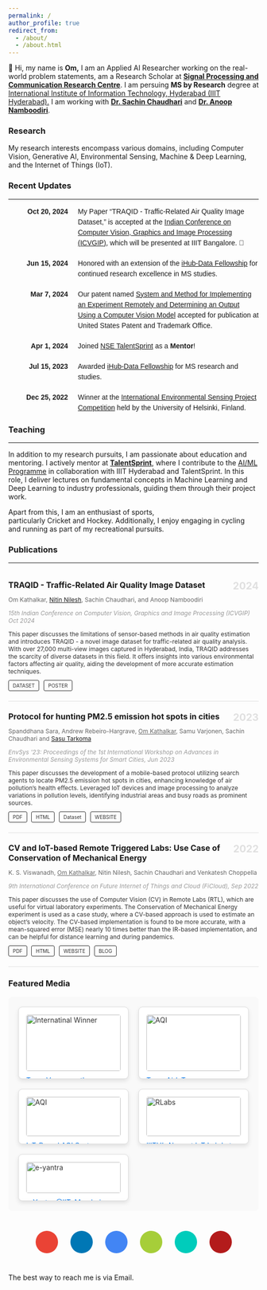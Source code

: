 ```yaml
---
permalink: /
author_profile: true
redirect_from: 
  - /about/
  - /about.html
---
```




👋 Hi, my name is **Om,** I am an Applied AI Researcher working on the real-world problem statements, am a Research Scholar at [**Signal Processing and Communication Research Centre**](https://spcrc.iiit.ac.in). I am persuing **MS by Research** degree at [International Institute of Information Technology, Hyderabad (IIIT Hyderabad).](https://www.iiit.ac.in) I am working with [**Dr. Sachin Chaudhari**](https://faculty.iiit.ac.in/~sachin.c/) and [**Dr. Anoop Namboodiri**](https://faculty.iiit.ac.in/~anoop/).  

### Research

My research interests encompass various domains, including Computer Vision, Generative AI, Environmental Sensing, Machine & Deep Learning, and the Internet of Things (IoT). 

### Recent Updates
---

<style type="text/css">
  .updates-container {
    font-family: Arial, sans-serif;
    max-width: 100%;
    line-height: 1.5;
  }
  .update {
    display: flex;
    align-items: flex-start;
    margin-bottom: 20px;
  }
  .update-date {
    font-weight: bold;
    min-width: 120px; /* Adjusted for better alignment */
    text-align: right; /* Align dates to the right */
    margin-right: 20px; /* Spacing between date and text */
  }
  .update-text {
    text-align: left;
    max-width: 800px; /* Adjusted for a cleaner text layout */
  }
  .highlight {
    font-weight: bold;
  }
  .italic {
    font-style: italic;
  }
</style>

<div class="updates-container">
  <div class="update">
    <div class="update-date">Oct 20, 2024</div>
    <div class="update-text">
      My Paper “TRAQID - Traffic-Related Air Quality Image Dataset,” is accepted at the <a href="https://icvgip.in/">Indian Conference on Computer Vision, Graphics and Image Processing (ICVGIP)</a>, which will be presented at IIIT Bangalore. 🥳
    </div>
  </div>

  <div class="update">
    <div class="update-date">Jun 15, 2024</div>
    <div class="update-text">
      Honored with an extension of the <a href="https://ihub-data.ai/archives/blogs/5998/">iHub-Data Fellowship</a> for continued research excellence in MS studies.
    </div>
  </div>

  <div class="update">
    <div class="update-date">Mar 7, 2024</div>
    <div class="update-text">
      Our patent named <a href="https://patentcenter.uspto.gov/applications/18241852">System and Method for Implementing an Experiment Remotely and Determining an Output Using a Computer Vision Model</a> accepted for publication at United States Patent and Trademark Office.
    </div>
  </div>

  <div class="update">
    <div class="update-date">Apr 1, 2024</div>
    <div class="update-text">
      Joined <a href="https://talentsprint.com">NSE TalentSprint</a> as a <b>Mentor</b>!
    </div>
  </div>

  <div class="update">
    <div class="update-date">Jul 15, 2023</div>
    <div class="update-text">
      Awarded <a href="https://ihub-data.ai/archives/blogs/5998/">iHub-Data Fellowship</a> for MS research and studies.
    </div>
  </div>

  <div class="update">
    <div class="update-date">Dec 25, 2022</div>
    <div class="update-text">
      Winner at the <a href="https://www.helsinki.fi/en/researchgroups/ficore/events-and-activities/environmental-sensing-project-competition-2022">International Environmental Sensing Project Competition</a> held by the University of Helsinki, Finland.
    </div>
  </div>
</div>

### Teaching

---

In addition to my research pursuits, I am passionate about education and mentoring. I actively mentor at [**TalentSprint**](https://talentsprint.com/), where I contribute to the [AI/ML Programme](https://talentsprint.com/course/ai-machine-learning-iiit-hyderabad) in collaboration with IIIT Hyderabad and TalentSprint. In this role, I deliver lectures on fundamental concepts in Machine Learning and Deep Learning to industry professionals, guiding them through their project work.

Apart from this, I am an enthusiast of sports, particularly Cricket and Hockey. Additionally, I enjoy engaging in cycling and running as part of my recreational pursuits.

### Publications

---
<div class="publication">
  <!-- Publication 1 -->
  <div class="publication-item">
    <div class="publication-content">
      <h3 class="publication-title">TRAQID - Traffic-Related Air Quality Image Dataset</h3>
      <p class="publication-authors">
        Om Kathalkar, <a href="https://nitinnilesh.github.io">Nitin Nilesh</a>, Sachin Chaudhari, and Anoop Namboodiri
      </p>
      <p class="publication-details">
        <em>15th Indian Conference on Computer Vision, Graphics and Image Processing (ICVGIP)</em> Oct 2024
      </p>
      <p class="publication-description">
        This paper discusses the limitations of sensor-based methods in air quality estimation and introduces TRAQID - a novel image dataset for traffic-related air quality analysis. With over 27,000 multi-view images captured in Hyderabad, India, TRAQID addresses the scarcity of diverse datasets in this field. It offers insights into various environmental factors affecting air quality, aiding the development of more accurate estimation techniques.
      </p>
      <div class="publication-links">
        <a href="https://github.com/omkathalkar/TRAQID-Traffic-Related-Air-Quality-Image-Dataset" class="button">DATASET</a>
        <a href="https://rndshowcase.iiit.ac.in/tto2024/TTO_website_data/PDF/355.pdf" class="button">POSTER</a>
      </div>
      <div class="publication-year">2024</div>
    </div>
  </div>

  <!-- Publication 2 -->
  <div class="publication-item">
    <div class="publication-content">
      <h3 class="publication-title">Protocol for hunting PM2.5 emission hot spots in cities</h3>
      <p class="publication-authors">
        Spanddhana Sara, Andrew Rebeiro-Hargrave, <u>Om Kathalkar</u>, Samu Varjonen, Sachin Chaudhari and <a href="https://scholar.google.com/citations?user=UTRmf5MAAAAJ&hl=en">Sasu Tarkoma</a>
      </p>
      <p class="publication-details">
        <em>EnvSys '23: Proceedings of the 1st International Workshop on Advances in Environmental Sensing Systems for Smart Cities</em>, Jun 2023
      </p>
      <p class="publication-description">
        This paper discusses the development
of a mobile-based protocol utilizing search agents to locate PM2.5 emission hot spots in cities, enhancing knowledge
of air pollution’s health effects. Leveraged IoT devices and image processing to analyze variations in pollution levels,
identifying industrial areas and busy roads as prominent sources.
      </p>
      <div class="publication-links">
        <a href="https://dl.acm.org/doi/pdf/10.1145/3597064.3597322" class="button">PDF</a>
        <a href="https://dl.acm.org/doi/10.1145/3597064.3597322" class="button">HTML</a>
        <a href="https://ieee-dataport.org/documents/airiot-iot-based-air-pollution-monitoring" class="button">Dataset</a>
        <a href="https://spcrc.iiit.ac.in/air/" class="button">WEBSITE</a>
      </div>
      <div class="publication-year">2023</div>
    </div>
  </div>

<!-- Publication 3 -->
  <div class="publication-item">
    <div class="publication-content">
      <h3 class="publication-title">CV and IoT-based Remote Triggered Labs: Use Case of Conservation of Mechanical Energy</h3>
      <p class="publication-authors">
        K. S. Viswanadh, <u>Om Kathalkar</u>, Nitin Nilesh, Sachin Chaudhari and Venkatesh Choppella
      </p>
      <p class="publication-details">
        <em>9th International Conference on Future Internet of Things and Cloud (FiCloud)</em>, Sep 2022
      </p>
      <p class="publication-description">
        This paper discusses the use of Computer Vision (CV) in Remote Labs (RTL), which are useful for virtual laboratory experiments. The Conservation of Mechanical Energy experiment is used as a case study, where a CV-based approach is used to estimate an object’s velocity. The CV-based implementation is found to be more accurate, with a mean-squared error (MSE) nearly 10 times better than the IR-based implementation, and can be helpful for distance learning and during pandemics.
      </p>
      <div class="publication-links">
        <a href="https://ieeexplore.ieee.org/stamp/stamp.jsp?arnumber=9910543" class="button">PDF</a>
        <a href="https://ieeexplore.ieee.org/document/9910543" class="button">HTML</a>
        <a href="https://remote-labs.in" class="button">WEBSITE</a>
        <a href="https://blogs.iiit.ac.in/rtl/" class="button">BLOG</a>
      </div>
      <div class="publication-year">2022</div>
    </div>
  </div>
</div>

<style>
.publication {
  max-width: 800px;
  margin: 0 auto;
}

.publication-item {
  display: flex;
  border-bottom: 1px solid #e0e0e0;
  padding: 20px 0;
  position: relative;
}

.publication-content {
  flex: 1;
}

.publication-title {
  font-size: 16px;
  font-weight: bold;
  margin: 0;
}

.publication-authors {
  font-size: 12px;
  color: #666;
}

.publication-details {
  font-size: 12px;
  font-style: italic;
  color: #999;
}

.publication-description {
  font-size: 12px;
  color: #333;
  margin: 10px 0;
}

.publication-links .button {
  font-size: 10px;
  padding: 4px 8px;
  border: 1px solid #333;
  border-radius: 3px;
  text-decoration: none;
  color: #333;
  margin-right: 5px;
  display: inline-block;
  transition: background 0.3s;
}

.publication-links .button:hover {
  background: #333;
  color: white;
}

.publication-year {
  position: absolute;
  right: 0;
  top: 20px;
  font-size: 20px;
  color: #e0e0e0;
  font-weight: bold;
}
</style>


### Featured Media

<!-- Featured Media Section -->
<div class="featured-media-section">
  <div class="media-grid">
    <div class="media-item">
      <img src="https://www.iiit.ac.in/wp-content/uploads/2024/01/2023-28achievements.jpg" alt="Internatinal Winner">
      <p><a href="https://www.iiit.ac.in/team-vayu-consisting-of-nitin-nilesh-ms-cse-sara-spandhana-ms-ece-om-kathalkar-and-shreyas-gujar-interns-college-research-affiliate-program-iot-from-spcrc-and-scrc-won-the-environment-se/">Team Vayu won the Internatinal Environment Sensing Project Competition..</a></p>
    </div>  

  <div class="media-item">
      <img src="https://spcrc.iiit.ac.in/airiot/grouppicture.jpg" alt="AQI">
      <p><a href="https://spcrc.iiit.ac.in/airiot/">Team AirIoT</a></p>
    </div>  
    
  <div class="media-item">
      <img src="https://mobility.iiit.ac.in/assets/img/blog/air_quality/air_quality.png" alt="AQI">
      <p><a href="https://mobility.iiit.ac.in/air_quality-blog.php">IoT-Based AQI System</a></p>
    </div>  

  <div class="media-item">
      <img src="https://blogs.iiit.ac.in/wp-content/uploads/2022/05/RTL-3.png" alt="RLabs">
      <p><a href="https://blogs.iiit.ac.in/rtl/">IIITH’s Newest IoT Lab Lets You Conduct..</a></p>
    </div>    

  <div class="media-item">
      <img src="https://www.e-yantra.org/assets/eyic/6.JPG" alt="e-yantra">
      <p><a href="https://www.youtube.com/watch?v=Q2Kjo67PI1s">e-Yantra @IIT, Mumbai</a></p>
    </div>  
  
  </div>
</div>

<!-- CSS for Featured Media Section -->
<style>
.featured-media-section {
  color: #333;
  text-align: center;
  background-color: #f9f9f9; /* Light background for the entire section */
  padding: 20px;
  border-radius: 8px;
}

.featured-media-section h2 {
  font-size: 24px;
  margin-bottom: 20px;
  color: #333;
}

.media-grid {
  display: grid;
  grid-template-columns: repeat(auto-fill, minmax(200px, 1fr));
  gap: 20px;
}

.media-item {
  background-color: #fff; /* Light background for individual media items */
  border: 1px solid #ddd;
  border-radius: 8px;
  overflow: hidden;
  padding: 15px;
  text-align: left;
  box-shadow: 0px 4px 8px rgba(0, 0, 0, 0.1);
}

.media-item img {
  width: 100%;
  height: auto;
  border-radius: 4px;
}

.media-item p {
  margin-top: 10px;
  font-size: 14px;
}

.media-item a {
  color: #0073e6;
  text-decoration: none;
}

.media-item a:hover {
  text-decoration: underline;
}
</style>


<div class="text-center">
  <div class="social-links">
    <a href="mailto:om.kathalkar@research.iiit.ac.in" class="social-link email-icon">
      <i class="fas fa-envelope"></i>
    </a>
    <a href="https://www.linkedin.com/in/om-kathalkar/" class="social-link linkedin-icon">
      <i class="fab fa-linkedin"></i>
    </a>
    <a href="https://scholar.google.com/citations?user=a_lzSPoAAAAJ&hl=en" class="social-link scholar-icon">
      <i class="fas fa-graduation-cap"></i>
    </a>
    <a href="https://orcid.org/0009-0007-0884-715X" class="social-link orcid-icon">
      <i class="fab fa-orcid"></i>
    </a>
    <a href="https://www.researchgate.net/profile/Om-Kathalkar-2" class="social-link researchgate-icon">
      <i class="fab fa-researchgate"></i>
    </a>
    <a href="https://openreview.net/profile?id=~Om_Kathalkar1" class="social-link openreview-icon">
      <i class="fas fa-book-open"></i>
    </a>
  </div>
</div>

<style>
.social-links {
  display: flex;
  justify-content: center;
  flex-wrap: wrap;
  gap: 25px;
  margin-top: 40px;
  margin-bottom: 40px;
}

.social-link {
  display: inline-flex;
  align-items: center;
  justify-content: center;
  width: 45px;
  height: 45px;
  border-radius: 50%;
  text-decoration: none;
  transition: all 0.3s ease;
  font-size: 22px;
}

.social-link:hover {
  transform: translateY(-3px);
  text-decoration: none;
}

/* Email */
.email-icon {
  background: #EA4335;
  color: white;
}

/* LinkedIn */
.linkedin-icon {
  background: #0077B5;
  color: white;
}

/* Google Scholar */
.scholar-icon {
  background: #4285f4;
  color: white;
}

/* ORCID */
.orcid-icon {
  background: #A6CE39;
  color: white;
}

/* ResearchGate */
.researchgate-icon {
  background: #00CCBB;
  color: white;
}

/* OpenReview */
.openreview-icon {
  background: #B31B1B;
  color: white;
}

/* Hover effects */
.social-link:hover {
  box-shadow: 0 5px 15px rgba(0,0,0,0.2);
}
</style>

The best way to reach me is via Email.
